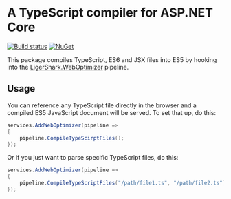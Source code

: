 # A TypeScript compiler for ASP.NET Core

[![Build status](https://ci.appveyor.com/api/projects/status/h7vn1gsn7139r74e?svg=true)](https://ci.appveyor.com/project/madskristensen/weboptimizer-typescript)
[![NuGet](https://img.shields.io/nuget/v/LigerShark.WebOptimizer.TypeScript.svg)](https://nuget.org/packages/LigerShark.WebOptimizer.TypeScript/)

This package compiles TypeScript, ES6 and JSX files into ES5 by hooking into the [LigerShark.WebOptimizer](https://github.com/ligershark/WebOptimizer) pipeline.

## Usage

You can reference any TypeScript file directly in the browser and a compiled ES5 JavaScript document will be served. To set that up, do this:

```c#
services.AddWebOptimizer(pipeline =>
{
    pipeline.CompileTypeScirptFiles();
});
```

Or if you just want to parse specific TypeScript files, do this:

```c#
services.AddWebOptimizer(pipeline =>
{
    pipeline.CompileTypeScriptFiles("/path/file1.ts", "/path/file2.ts");
});
```